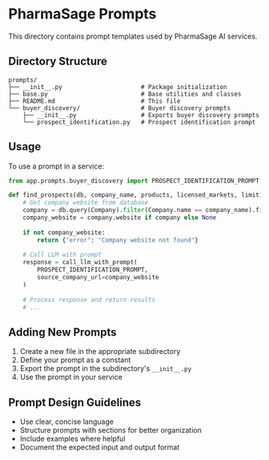 # PharmaSage Prompts

This directory contains prompt templates used by PharmaSage AI services.

## Directory Structure

```
prompts/
├── __init__.py                      # Package initialization
├── base.py                          # Base utilities and classes
├── README.md                        # This file
└── buyer_discovery/                 # Buyer discovery prompts
    ├── __init__.py                  # Exports buyer discovery prompts
    └── prospect_identification.py   # Prospect identification prompt
```

## Usage

To use a prompt in a service:

```python
from app.prompts.buyer_discovery import PROSPECT_IDENTIFICATION_PROMPT

def find_prospects(db, company_name, products, licensed_markets, limit):
    # Get company website from database
    company = db.query(Company).filter(Company.name == company_name).first()
    company_website = company.website if company else None
    
    if not company_website:
        return {"error": "Company website not found"}
    
    # Call LLM with prompt
    response = call_llm_with_prompt(
        PROSPECT_IDENTIFICATION_PROMPT,
        source_company_url=company_website
    )
    
    # Process response and return results
    # ...
```

## Adding New Prompts

1. Create a new file in the appropriate subdirectory
2. Define your prompt as a constant
3. Export the prompt in the subdirectory's `__init__.py`
4. Use the prompt in your service

## Prompt Design Guidelines

- Use clear, concise language
- Structure prompts with sections for better organization
- Include examples where helpful
- Document the expected input and output format
